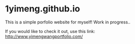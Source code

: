 # 1yimeng.github.io
This is a simple porfolio website for myself! Work in progress..

If you would like to check it out, use this link: http://www.yimengwangportfolio.com/
